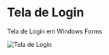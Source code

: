 # Tela de Login
Tela de Login em Windows Forms

![Tela de Login](https://github.com/josefabiodev/teladelogin/blob/main/Resources/TelaLogin?raw=true)
